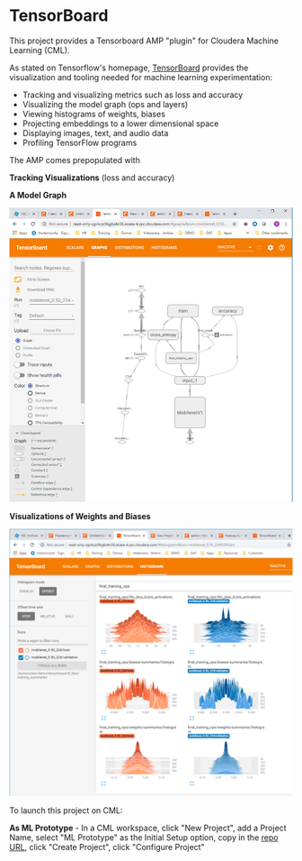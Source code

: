 # TensorBoard


This project provides a Tensorboard AMP "plugin" for Cloudera Machine Learning (CML).  

As stated on Tensorflow's homepage, [TensorBoard](https://www.tensorflow.org/tensorboard/)  provides the visualization and tooling needed for machine learning experimentation:

- Tracking and visualizing metrics such as loss and accuracy
- Visualizing the model graph (ops and layers)
- Viewing histograms of weights, biases
- Projecting embeddings to a lower dimensional space
- Displaying images, text, and audio data
- Profiling TensorFlow programs



The AMP comes prepopulated with 

**Tracking Visualizations** (loss and accuracy)

**A Model Graph** 

![](/images/TensorboardGraphs.png)

**Visualizations of Weights and Biases** 

![](/images/TensorboardHistograms.png)



To launch this project on CML:

**As ML Prototype** - In a CML workspace, click "New Project", add a Project Name, select "ML Prototype" as the Initial Setup option, copy in the [repo URL](https://github.com/hortonworks-sk/tensorboard-cml-amp.git), click "Create Project", click "Configure Project"